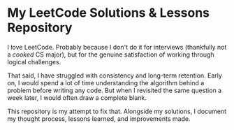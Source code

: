 # My LeetCode Solutions & Lessons Repository


I love LeetCode. Probably because I don't do it for interviews (thankfully not a *cooked* CS major), but for the genuine satisfaction of working through logical challenges.

That said, I have struggled with consistency and long-term retention. Early on, I would spend a lot of time understanding the algorithm behind a problem before writing any code. But when I revisited the same question a week later, I would often draw a complete blank.

This repository is my attempt to fix that. Alongside my solutions, I document my thought process, lessons learned, and improvements made.